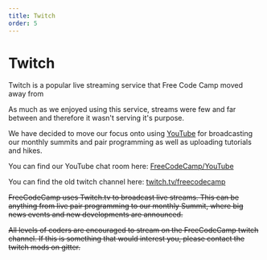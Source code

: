 ```yaml
---
title: Twitch
order: 5
---
```

# Twitch

Twitch is a popular live streaming service that Free Code Camp moved away from

As much as we enjoyed using this service, streams were few and far between and therefore it wasn't serving it's purpose.

We have decided to move our focus onto using [YouTube](https://www.youtube.com/freecodecamp) for broadcasting our monthly summits and pair programming as well as uploading tutorials and hikes.

You can find our YouTube chat room here: [FreeCodeCamp/YouTube](https://gitter.im/FreeCodeCamp/YouTube)

You can find the old twitch channel here: [twitch.tv/freecodecamp](https://www.twitch.tv/freecodecamp)

~~FreeCodeCamp uses Twitch.tv to broadcast live streams. This can be anything from live pair programming to our monthly Summit, where big news events and new developments are announced.~~

~~All levels of coders are encouraged to stream on the FreeCodeCamp twitch channel. If this is something that would interest you, please contact the twitch mods on gitter.~~
